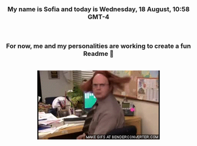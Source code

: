 


<div align="center">
<h3 >My name is Sofia and today is Wednesday, 18 August, 10:58 GMT-4</h3><br>
<h3 >For now, me and my personalities are working to create a fun Readme 👋
</h3><br>
<img src='img/dwight.gif' alt='working...'/>
</div>
